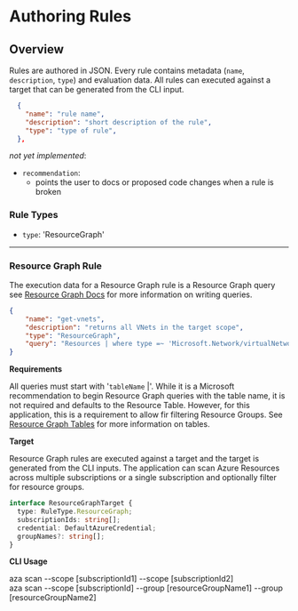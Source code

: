 # Authoring Rules

## Overview
Rules are authored in JSON. Every rule contains metadata (`name`, `description`, `type`) and evaluation data. All rules can executed against a target that can be generated from the CLI input.  

``` json
  {
    "name": "rule name",
    "description": "short description of the rule",
    "type": "type of rule",
  },
```
*not yet implemented*: 

- `recommendation`: 
    - points the user to docs or proposed code changes when a rule is broken

### Rule Types
- `type`: 'ResourceGraph'

---
### Resource Graph Rule
The execution data for a Resource Graph rule is a Resource Graph query
see [Resource Graph Docs](https://docs.microsoft.com/en-us/azure/governance/resource-graph/) for more information on writing queries.

``` json
{
	"name": "get-vnets",
	"description": "returns all VNets in the target scope",
	"type": "ResourceGraph",
	"query": "Resources | where type =~ 'Microsoft.Network/virtualNetworks'"
}
```

**Requirements**   

All queries must start with '`tableName` |'. While it is a Microsoft recommendation to begin Resource Graph queries with the table name, it is not required and defaults to the Resource Table. However, for this application, this is a requirement to allow fir filtering Resource Groups. See [Resource Graph Tables](https://docs.microsoft.com/en-us/azure/governance/resource-graph/concepts/query-language#resource-graph-tables) for more information on tables.

**Target**  

Resource Graph rules are executed against a target and the target is generated from the CLI inputs. The application can scan Azure Resources across multiple subscriptions or a single subscription and optionally filter for resource groups.


``` typescript
interface ResourceGraphTarget {
  type: RuleType.ResourceGraph;
  subscriptionIds: string[];
  credential: DefaultAzureCredential;
  groupNames?: string[];
}
```

**CLI Usage**  

aza scan --scope [subscriptionId1] --scope [subscriptionId2]  
aza scan --scope [subscriptionId] --group [resourceGroupName1] --group [resourceGroupName2]